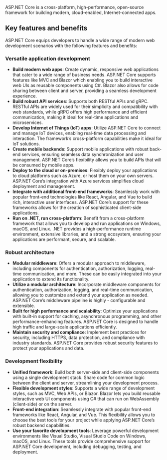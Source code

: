 ASP.NET Core is a cross-platform, high-performance, open-source framework for building modern, cloud-enabled, Internet-connected apps.

## Key features and benefits

ASP.NET Core equips developers to handle a wide range of modern web development scenarios with the following features and benefits:

### Versatile application development

- **Build modern web apps**: Create dynamic, responsive web applications that cater to a wide range of business needs. ASP.NET Core supports features like MVC and Blazor which enabling you to build interactive web UIs as reusable components using C#. Blazor also allows for code sharing between client and server, providing a seamless development experience.
- **Build robust API services**: Supports both RESTful APIs and gRPC. RESTful APIs are widely used for their simplicity and compatibility with web standards, while gRPC offers high performance and efficient communication, making it ideal for real-time applications and microservices.
- **Develop Internet of Things (IoT) apps**: Utilize ASP.NET Core to connect and manage IoT devices, enabling real-time data processing and interaction. The framework’s cross-platform capabilities make it ideal for IoT solutions.
- **Create mobile backends**: Support mobile applications with robust back-end services, ensuring seamless data synchronization and user management. ASP.NET Core’s flexibility allows you to build APIs that will be consumed by mobile apps.
- **Deploy to the cloud or on-premises**: Flexibly deploy your applications to cloud platforms such as Azure, or host them on your own servers. ASP.NET Core’s integration with Azure services simplifies cloud deployment and management.
- **Integrate with additional front-end frameworks**: Seamlessly work with popular front-end technologies like React, Angular, and Vue to build rich, interactive user interfaces. ASP.NET Core’s support for these frameworks allows for the creation of sophisticated client-side applications.
- **Run on .NET, run cross-platform**: Benefit from a cross-platform framework that allows you to develop and run applications on Windows, macOS, and Linux. .NET provides a high-performance runtime environment, extensive libraries, and a strong ecosystem, ensuring your applications are performant, secure, and scalable.

### Robust architecture

- **Modular middleware**: Offers a modular approach to middleware, including components for authentication, authorization, logging, real-time communication, and more. These can be easily integrated into your application to extend its functionality.
- **Utilize a modular architecture**: Incorporate middleware components for authentication, authorization, logging, and real-time communication, allowing you to customize and extend your application as needed. ASP.NET Core’s middleware pipeline is highly - configurable and extensible.
- **Built for high performance and scalability**: Optimize your applications with built-in support for caching, asynchronous programming, and other performance-enhancing features. ASP.NET Core is designed to handle high traffic and large-scale applications efficiently.
- **Maintain security and compliance**: Implement best practices for security, including HTTPS, data protection, and compliance with industry standards. ASP.NET Core provides robust security features to protect your applications and data.

### Development flexibility

- **Unified framework**: Build both server-side and client-side components using a single development stack. Share code for common logic between the client and server, streamlining your development process.
- **Flexible development styles**: Supports a wide range of development styles, such as MVC, Web APIs, or Blazor. Blazor lets you build reusable interactive web UI components using C# that can run on WebAssembly (client-side) or on the server.
- **Front-end integration**: Seamlessly integrate with popular front-end frameworks like React, Angular, and Vue. This flexibility allows you to choose the best tools for your project while applying ASP.NET Core’s robust backend capabilities.
- **Use your favorite development tools**: Leverage powerful development environments like Visual Studio, Visual Studio Code on Windows, macOS, and Linux. These tools provide comprehensive support for ASP.NET Core development, including debugging, testing, and deployment.